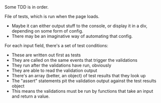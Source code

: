 Some TDD is in order.

File of tests, which is run when the page loads.
- Maybe it can either output stuff to the console, or display it in a div, depending on some 
  form of config.
- There may be an imaginative way of automating that config.

For each input field, there's a set of test conditions:
- These are written out first as tests
- They are called on the same events that trigger the validations
- They run after the validations have run, obviously
- They are able to read the validation output
- There's an array (better, an object) of test results that they look up
- The "assert" statements pit the validation output against the test results object
- This means the validations must be run by functions that take an input and return a value.